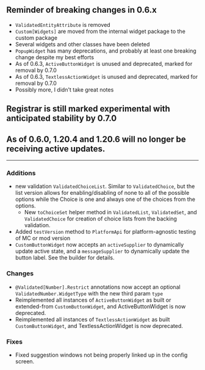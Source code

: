 ## Reminder of breaking changes in 0.6.x
* `ValidatedEntityAttribute` is removed
* `Custom[Widgets]` are moved from the internal widget package to the custom package
* Several widgets and other classes have been deleted
* `PopupWidget` has many deprecations, and probably at least one breaking change despite my best efforts
* As of 0.6.3, `ActiveButtonWidget` is unused and deprecated, marked for removal by 0.7.0
* As of 0.6.3, `TextlessActionWidget` is unused and deprecated, marked for removal by 0.7.0
* Possibly more, I didn't take great notes

## Registrar is still marked experimental with anticipated stability by 0.7.0

## As of 0.6.0, 1.20.4 and 1.20.6 will no longer be receiving active updates.

-------------------------------------

### Additions
* new validation `ValidatedChoiceList`. Similar to `ValidatedChoice`, but the list version allows for enabling/disabling of none to all of the possible options while the Choice is one and always one of the choices from the options.
  * New `toChoiceSet` helper method in `ValidatedList`, `ValidatedSet`, and `ValidatedChoice` for creation of choice lists from the backing validation.
* Added `testVersion` method to `PlatformApi` for platform-agnostic testing of MC or mod version
* `CustomButtonWidget` now accepts an `activeSupplier` to dynamically update active state, and a `messageSupplier` to dynamically update the button label. See the builder for details.

### Changes
* `@Validated[Number].Restrict` annotations now accept an optional `ValidatedNumber.WidgetType` with the new third param `type`
* Reimplemented all instances of `ActiveButtonWidget` as built or extended-from `CustomButtonWidget`, and ActiveButtonWidget is now deprecated.
* Reimplemented all instances of `TextlessActionWidget` as built `CustomButtonWidget`, and TextlessActionWidget is now deprecated.


### Fixes
* Fixed suggestion windows not being properly linked up in the config screen.